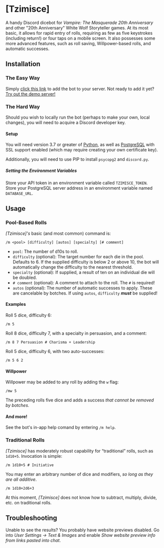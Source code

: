 # \[Tzimisce\]
A handy Discord dicebot for *Vampire: The Masquerade 20th Anniversary* and other "20th Anniversary" White Wolf Storyteller games. At its most basic, it allows for rapid entry of rolls, requiring as few as five keystrokes (including return!) or four taps on a mobile screen. It also possesses some more advanced features, such as roll saving, Willpower-based rolls, and automatic successes.

## Installation
### The Easy Way
Simply [click this link](https://discordapp.com/api/oauth2/authorize?client_id=642775025770037279&permissions=0&scope=bot) to add the bot to your server. Not ready to add it yet? [Try out the demo server!](https://discord.gg/rK3RFqV)

### The Hard Way
Should you wish to locally run the bot (perhaps to make your own, local changes), you will need to acquire a Discord developer key.

#### Setup
You will need version 3.7 or greater of [Python](https://www.python.org), as well as [PostgreSQL](https://www.postgresql.org) with SSL support enabled (which may require creating your own certificate key).

Additionally, you will need to use PIP to install `psycopg2` and `discord.py`.

##### Setting the Environment Variables
Store your API token in an environment variable called `TZIMISCE_TOKEN`. Store your PostgreSQL server address in an environment variable named `DATABASE_URL`.

## Usage
### Pool-Based Rolls
*\[Tzimisce\]'s* basic (and most common) command is:
```
/m <pool> [difficulty] [autos] [specialty] [# comment]
```

* `pool`: The number of d10s to roll.
* `difficulty` (optional): The target number for each die in the pool. Defaults to 6. If the supplied difficulty is below 2 or above 10, the bot will automatically change the difficulty to the nearest threshold.
* `specialty` (optional): If supplied, a result of ten on an individual die will be doubled.
* `# comment` (optional): A comment to attach to the roll. The `#` is required!
* `autos` (optional): The number of automatic successes to apply. These are cancelable by botches. If using `autos`, `difficulty` ***must*** be supplied!

#### Examples
Roll 5 dice, difficulty 6:
```
/m 5
```

Roll 8 dice, difficulty 7, with a specialty in persuasion, and a comment:
```
/m 8 7 Persuasion # Charisma + Leadership
```

Roll 5 dice, difficulty 6, with two auto-successes:
```
/m 5 6 2
```

#### Willpower
Willpower may be added to any roll by adding the `w` flag:
```
/mw 5
```

The preceding rolls five dice and adds a success *that cannot be removed by botches*.

#### And more!
See the bot's in-app help comand by entering `/m help`.

### Traditional Rolls
*\[Tzimisce\]* has moderately robust capability for “traditional” rolls, such as `1d10+5`. Invocation is simple:

```
/m 1d10+5 # Initiative
```

You may enter an arbitrary number of dice and modifiers, *so long as they are all additive*.

```
/m 1d10+2d6+3
```

At this moment, *\[Tzimisce\]* does not know how to subtract, multiply, divide, etc. on traditional rolls.

## Troubleshooting
Unable to see the results? You probably have website previews disabled. Go into *User Settings -> Text & Images* and enable *Show website preview info from links pasted into chat*.
